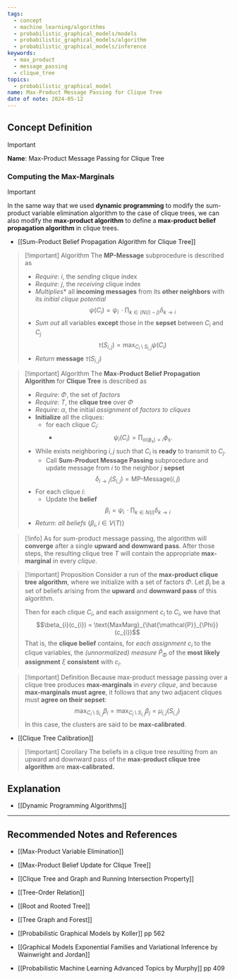 ```yaml
---
tags:
  - concept
  - machine_learning/algorithms
  - probabilistic_graphical_models/models
  - probabilistic_graphical_models/algorithm
  - probabilistic_graphical_models/inference
keywords:
  - max_product
  - message_passing
  - clique_tree
topics:
  - probabilistic_graphical_model
name: Max-Product Message Passing for Clique Tree
date of note: 2024-05-12
---
```


## Concept Definition

>[!important]
>**Name**: Max-Product Message Passing for Clique Tree

### Computing the Max-Marginals

>[!important]
>In the same way that we used **dynamic programming** to modify the sum-product variable elimination algorithm to the case of clique trees, we can also modify the **max-product algorithm** to define a **max-product belief propagation algorithm** in clique trees.

- [[Sum-Product Belief Propagation Algorithm for Clique Tree]]

>[!important] Algorithm
>The **MP-Message** subprocedure is described as
>- *Require*: $i$, the *sending* clique index
>- *Require*: $j$, the *receiving* clique index
>- *Multiplies** all **incoming messages** from its **other neighbors** with its *initial clique potential* $$\psi(C_{i}) = \psi_{i}\,\cdot\prod_{k\in (N(i) - j)}\delta_{k\to i}$$
>- *Sum out* all variables **except** those in the **sepset** between $C_{i}$ and $C_{j}$ $$\tau(S_{i,j}) = \max_{C_{i} \setminus S_{i,j}}\psi(C_{i})$$
>- *Return* **message** $\tau(S_{i,j})$

>[!important] Algorithm
>The **Max-Product Belief Propagation Algorithm** for **Clique Tree** is described as 
>- *Require*: $\Phi$, the set of *factors*
>- *Require*: $T$, the **clique tree** over $\Phi$
>- *Require*: $\alpha$, the initial *assignment* of *factors to cliques*
>- **Initialize** all the cliques:
>	- for each clique $C_{i}$:
>		- $$\psi_{i}(C_{i}) = \prod_{\alpha(\phi_{s}) = i}\phi_{s}.$$
>- While exists neighboring $i,j$ such that $C_{i}$ is **ready** to transmit to $C_{j}$.
>	- Call **Sum-Product Message Passing** subprocedure and update message from $i$ to the neighbor $j$ **sepset** $$\delta_{i \to j}(S_{i, j}) = \text{MP-Message}(i, j)$$
>- For each clique $i$:
>	- Update the **belief** $$\beta_{i} = \psi_{i}\,\cdot\prod_{k\in N(i)}\delta_{k\to i}$$ 
>- *Return*: *all beliefs* $\{ \beta_{i}, i\in V(T) \}$

>[!info]
>As for sum-product message passing, the algorithm will **converge** after a single **upward and downward pass**. After those steps, the resulting clique tree $T$ will contain the appropriate **max-marginal** in every *clique*.

>[!important] Proposition
>Consider a run of the **max-product clique tree algorithm**, where we initialize with a set of factors $\Phi$. Let $\beta_{i}$ be a set of beliefs arising from the **upward** and **downward pass** of this algorithm.
>
>Then for each clique $C_{i}$, and each assignment $c_{i}$ to $C_{i}$, we have that $$\beta_{i}(c_{i}) = \text{MaxMarg}_{\hat{\mathcal{P}}_{\Phi}}(c_{i})$$
>That is, the **clique belief** contains, for *each assignment* $c_{i}$ to the clique variables, the *(unnormalized) measure*  $\hat{P}_{\Phi}$ of the **most likely assignment** $\xi$ **consistent** with $c_{i}$.

>[!important] Definition
>Because max-product message passing over a clique tree produces **max-marginals** in *every clique*, and because **max-marginals must agree**, it follows that any two adjacent cliques must **agree on their sepset**:
>$$
> \max_{C_{i} \setminus S_{i,j}}\beta_{i} = \max_{C_{j} \setminus S_{i,j}}\beta_{j} = \mu_{i,j}(S_{i,j})
>$$
>In this case, the clusters are said to be **max-calibrated**.

- [[Clique Tree Calibration]]

>[!important] Corollary
>The beliefs in a clique tree resulting from an upward and downward pass of the **max-product clique tree algorithm** are **max-calibrated.**


## Explanation

- [[Dynamic Programming Algorithms]]



-----------
##  Recommended Notes and References

- [[Max-Product Variable Elimination]]
- [[Max-Product Belief Update for Clique Tree]]

- [[Clique Tree and Graph and Running Intersection Property]]
- [[Tree-Order Relation]]
- [[Root and Rooted Tree]]
- [[Tree Graph and Forest]]


- [[Probabilistic Graphical Models by Koller]] pp 562
- [[Graphical Models Exponential Families and Variational Inference by Wainwright and Jordan]]
- [[Probabilistic Machine Learning Advanced Topics by Murphy]] pp 409

